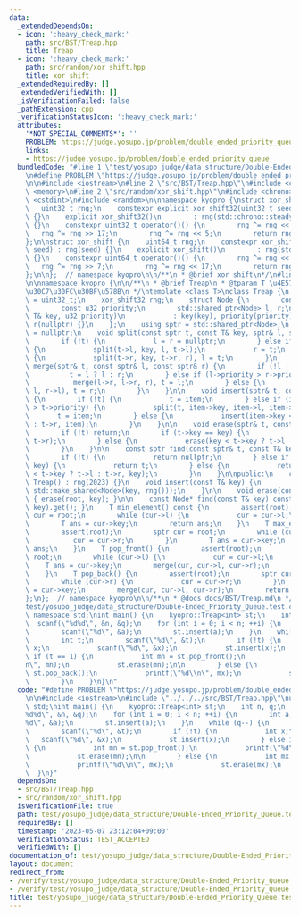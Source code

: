 ```yaml
---
data:
  _extendedDependsOn:
  - icon: ':heavy_check_mark:'
    path: src/BST/Treap.hpp
    title: Treap
  - icon: ':heavy_check_mark:'
    path: src/random/xor_shift.hpp
    title: xor shift
  _extendedRequiredBy: []
  _extendedVerifiedWith: []
  _isVerificationFailed: false
  _pathExtension: cpp
  _verificationStatusIcon: ':heavy_check_mark:'
  attributes:
    '*NOT_SPECIAL_COMMENTS*': ''
    PROBLEM: https://judge.yosupo.jp/problem/double_ended_priority_queue
    links:
    - https://judge.yosupo.jp/problem/double_ended_priority_queue
  bundledCode: "#line 1 \"test/yosupo_judge/data_structure/Double-Ended_Priority_Queue.test.cpp\"\
    \n#define PROBLEM \"https://judge.yosupo.jp/problem/double_ended_priority_queue\"\
    \n\n#include <iostream>\n#line 2 \"src/BST/Treap.hpp\"\n#include <cassert>\n#include\
    \ <memory>\n#line 2 \"src/random/xor_shift.hpp\"\n#include <chrono>\n#include\
    \ <cstdint>\n#include <random>\n\nnamespace kyopro {\nstruct xor_shift32 {\n \
    \   uint32_t rng;\n    constexpr explicit xor_shift32(uint32_t seed) : rng(seed)\
    \ {}\n    explicit xor_shift32()\n        : rng(std::chrono::steady_clock::now().time_since_epoch().count())\
    \ {}\n    constexpr uint32_t operator()() {\n        rng ^= rng << 13;\n     \
    \   rng ^= rng >> 17;\n        rng ^= rng << 5;\n        return rng;\n    }\n\
    };\n\nstruct xor_shift {\n    uint64_t rng;\n    constexpr xor_shift(uint64_t\
    \ seed) : rng(seed) {}\n    explicit xor_shift()\n        : rng(std::chrono::steady_clock::now().time_since_epoch().count())\
    \ {}\n    constexpr uint64_t operator()() {\n        rng ^= rng << 13;\n     \
    \   rng ^= rng >> 7;\n        rng ^= rng << 17;\n        return rng;\n    }\n\
    };\n\n};  // namespace kyopro\n\n/**\n * @brief xor shift\n*/\n#line 5 \"src/BST/Treap.hpp\"\
    \n\nnamespace kyopro {\n\n/**\n * @brief Treap\n * @tparam T \u4E57\u305B\u308B\
    \u30C7\u30FC\u30BF\u578B\n */\ntemplate <class T>\nclass Treap {\n    using u32\
    \ = uint32_t;\n    xor_shift32 rng;\n    struct Node {\n        const T key;\n\
    \        const u32 priority;\n        std::shared_ptr<Node> l, r;\n        Node(const\
    \ T& key, u32 priority)\n            : key(key), priority(priority), l(nullptr),\
    \ r(nullptr) {}\n    };\n    using sptr = std::shared_ptr<Node>;\n    sptr root\
    \ = nullptr;\n    void split(const sptr t, const T& key, sptr& l, sptr& r) {\n\
    \        if (!t) {\n            l = r = nullptr;\n        } else if (key < t->key)\
    \ {\n            split(t->l, key, l, t->l);\n            r = t;\n        } else\
    \ {\n            split(t->r, key, t->r, r), l = t;\n        }\n    }\n\n    void\
    \ merge(sptr& t, const sptr& l, const sptr& r) {\n        if (!l || !r) {\n  \
    \          t = l ? l : r;\n        } else if (l->priority > r->priority) {\n \
    \           merge(l->r, l->r, r), t = l;\n        } else {\n            merge(r->l,\
    \ l, r->l), t = r;\n        }\n    }\n\n    void insert(sptr& t, const sptr& item)\
    \ {\n        if (!t) {\n            t = item;\n        } else if (item->priority\
    \ > t->priority) {\n            split(t, item->key, item->l, item->r);\n     \
    \       t = item;\n        } else {\n            insert(item->key < t->key ? t->l\
    \ : t->r, item);\n        }\n    }\n\n    void erase(sptr& t, const T& key) {\n\
    \        if (!t) return;\n        if (t->key == key) {\n            merge(t, t->l,\
    \ t->r);\n        } else {\n            erase(key < t->key ? t->l : t->r, key);\n\
    \        }\n    }\n\n    const sptr find(const sptr& t, const T& key) const {\n\
    \        if (!t) {\n            return nullptr;\n        } else if (t->key ==\
    \ key) {\n            return t;\n        } else {\n            return find(key\
    \ < t->key ? t->l : t->r, key);\n        }\n    }\n\npublic:\n    constexpr explicit\
    \ Treap() : rng(2023) {}\n    void insert(const T& key) {\n        insert(root,\
    \ std::make_shared<Node>(key, rng()));\n    }\n\n    void erase(const T& key)\
    \ { erase(root, key); }\n\n    const Node* find(const T& key) const { return find(root,\
    \ key).get(); }\n    T min_element() const {\n        assert(root);\n        sptr\
    \ cur = root;\n        while (cur->l) {\n            cur = cur->l;\n        }\n\
    \        T ans = cur->key;\n        return ans;\n    }\n    T max_element() {\n\
    \        assert(root);\n        sptr cur = root;\n        while (cur->r) {\n \
    \           cur = cur->r;\n        }\n        T ans = cur->key;\n        return\
    \ ans;\n    }\n    T pop_front() {\n        assert(root);\n        sptr cur =\
    \ root;\n        while (cur->l) {\n            cur = cur->l;\n        }\n    \
    \    T ans = cur->key;\n        merge(cur, cur->l, cur->r);\n        return ans;\n\
    \    }\n    T pop_back() {\n        assert(root);\n        sptr cur = root;\n\
    \        while (cur->r) {\n            cur = cur->r;\n        }\n        T ans\
    \ = cur->key;\n        merge(cur, cur->l, cur->r);\n        return ans;\n    }\n\
    };\n};  // namespace kyopro\n\n/**\n * @docs docs/BST/Treap.md\n */\n#line 5 \"\
    test/yosupo_judge/data_structure/Double-Ended_Priority_Queue.test.cpp\"\nusing\
    \ namespace std;\nint main() {\n    kyopro::Treap<int> st;\n    int n, q;\n  \
    \  scanf(\"%d%d\", &n, &q);\n    for (int i = 0; i < n; ++i) {\n        int a;\n\
    \        scanf(\"%d\", &a);\n        st.insert(a);\n    }\n    while (q--) {\n\
    \        int t;\n        scanf(\"%d\", &t);\n        if (!t) {\n            int\
    \ x;\n            scanf(\"%d\", &x);\n            st.insert(x);\n        } else\
    \ if (t == 1) {\n            int mn = st.pop_front();\n            printf(\"%d\\\
    n\", mn);\n            st.erase(mn);\n\n        } else {\n            int mx =\
    \ st.pop_back();\n            printf(\"%d\\n\", mx);\n            st.erase(mx);\n\
    \        }\n    }\n}\n"
  code: "#define PROBLEM \"https://judge.yosupo.jp/problem/double_ended_priority_queue\"\
    \n\n#include <iostream>\n#include \"../../../src/BST/Treap.hpp\"\nusing namespace\
    \ std;\nint main() {\n    kyopro::Treap<int> st;\n    int n, q;\n    scanf(\"\
    %d%d\", &n, &q);\n    for (int i = 0; i < n; ++i) {\n        int a;\n        scanf(\"\
    %d\", &a);\n        st.insert(a);\n    }\n    while (q--) {\n        int t;\n\
    \        scanf(\"%d\", &t);\n        if (!t) {\n            int x;\n         \
    \   scanf(\"%d\", &x);\n            st.insert(x);\n        } else if (t == 1)\
    \ {\n            int mn = st.pop_front();\n            printf(\"%d\\n\", mn);\n\
    \            st.erase(mn);\n\n        } else {\n            int mx = st.pop_back();\n\
    \            printf(\"%d\\n\", mx);\n            st.erase(mx);\n        }\n  \
    \  }\n}"
  dependsOn:
  - src/BST/Treap.hpp
  - src/random/xor_shift.hpp
  isVerificationFile: true
  path: test/yosupo_judge/data_structure/Double-Ended_Priority_Queue.test.cpp
  requiredBy: []
  timestamp: '2023-05-07 23:12:04+09:00'
  verificationStatus: TEST_ACCEPTED
  verifiedWith: []
documentation_of: test/yosupo_judge/data_structure/Double-Ended_Priority_Queue.test.cpp
layout: document
redirect_from:
- /verify/test/yosupo_judge/data_structure/Double-Ended_Priority_Queue.test.cpp
- /verify/test/yosupo_judge/data_structure/Double-Ended_Priority_Queue.test.cpp.html
title: test/yosupo_judge/data_structure/Double-Ended_Priority_Queue.test.cpp
---
```

